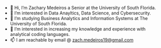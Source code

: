 - 👋 Hi, I’m Zachary Medeiros a Senior at the University of South Florida.
- 🔎 I’m interested in Data Anayltics, Data Science, and Cybersecurity.
- 🧠 I’m studying Business Analytics and Information Systems at The University of South Florida.
- 🌱 I’m interested in increasing my knowledge and experience with analytical coding languages.
- 📫 I am reachable by email @ zach.medeiros19@gmail.com

<!---
zmedeiros19/zmedeiros19 is a ✨ special ✨ repository because its `README.md` (this file) appears on your GitHub profile.
You can click the Preview link to take a look at your changes.
--->
